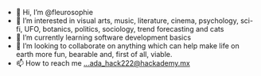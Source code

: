 - 👋 Hi, I’m @fleurosophie
- 👀 I’m interested in visual arts, music, literature, cinema, psychology, sci-fi, UFO, botanics, politics, sociology, trend forecasting and cats 
- 🌱 I’m currently learning software development basics
- 💞️ I’m looking to collaborate on anything which can help make life on earth more fun, bearable and, first of all, viable.
- 📫 How to reach me ...ada_hack222@hackademy.mx

<!---
fleurosophie/fleurosophie is a ✨ special ✨ repository because its `README.md` (this file) appears on your GitHub profile.
You can click the Preview link to take a look at your changes.
--->
